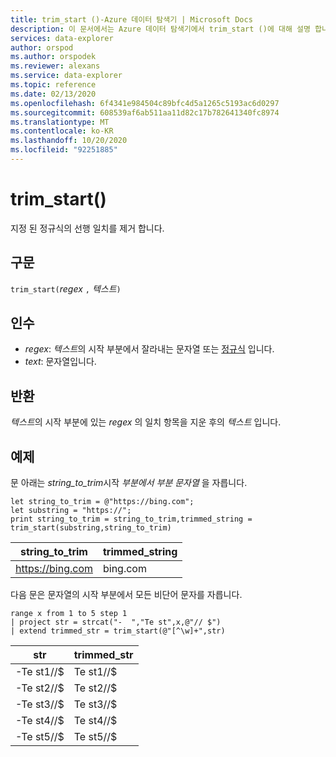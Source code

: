 ```yaml
---
title: trim_start ()-Azure 데이터 탐색기 | Microsoft Docs
description: 이 문서에서는 Azure 데이터 탐색기에서 trim_start ()에 대해 설명 합니다.
services: data-explorer
author: orspod
ms.author: orspodek
ms.reviewer: alexans
ms.service: data-explorer
ms.topic: reference
ms.date: 02/13/2020
ms.openlocfilehash: 6f4341e984504c89bfc4d5a1265c5193ac6d0297
ms.sourcegitcommit: 608539af6ab511aa11d82c17b782641340fc8974
ms.translationtype: MT
ms.contentlocale: ko-KR
ms.lasthandoff: 10/20/2020
ms.locfileid: "92251885"
---
```

# <a name="trim_start"></a>trim_start()

지정 된 정규식의 선행 일치를 제거 합니다.

## <a name="syntax"></a>구문

`trim_start(`*regex* `,` *텍스트*`)`

## <a name="arguments"></a>인수

* *regex*: *텍스트*의 시작 부분에서 잘라내는 문자열 또는 [정규식](re2.md) 입니다.  
* *text*: 문자열입니다.

## <a name="returns"></a>반환

*텍스트*의 시작 부분에 있는 *regex* 의 일치 항목을 지운 후의 *텍스트* 입니다.

## <a name="example"></a>예제

문 아래는 *string_to_trim*시작 *부분에서 부분 문자열* 을 자릅니다.

```kusto
let string_to_trim = @"https://bing.com";
let substring = "https://";
print string_to_trim = string_to_trim,trimmed_string = trim_start(substring,string_to_trim)
```

|string_to_trim|trimmed_string|
|---|---|
|https://bing.com|bing.com|

다음 문은 문자열의 시작 부분에서 모든 비단어 문자를 자릅니다.

```kusto
range x from 1 to 5 step 1
| project str = strcat("-  ","Te st",x,@"// $")
| extend trimmed_str = trim_start(@"[^\w]+",str)
```

|str|trimmed_str|
|---|---|
|-Te st1//$|Te st1//$|
|-Te st2//$|Te st2//$|
|-Te st3//$|Te st3//$|
|-Te st4//$|Te st4//$|
|-Te st5//$|Te st5//$|

 